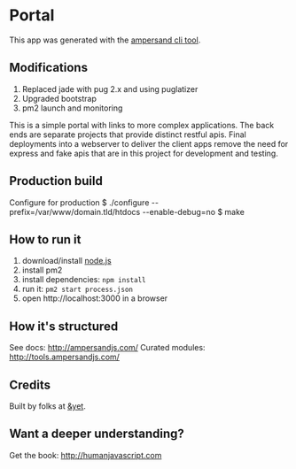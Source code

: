 # Portal

This app was generated with the [ampersand cli tool](http://ampersandjs.com/learn/quick-start-guide).

## Modifications
1. Replaced jade with pug 2.x and using puglatizer
1. Upgraded bootstrap
1. pm2 launch and monitoring

This is a simple portal with links to more complex applications.  The back ends
are separate projects that provide distinct restful apis.  Final deployments into a webserver to deliver the client apps remove the need for express and fake apis that are in this project for development and testing.

## Production build
Configure for production
\$ ./configure --prefix=/var/www/domain.tld/htdocs --enable-debug=no
\$ make

## How to run it

1. download/install [node.js](http://nodejs.org/)
1. install pm2
1. install dependencies: `npm install`
1. run it: `pm2 start process.json`
1. open http://localhost:3000 in a browser

## How it's structured

See docs: http://ampersandjs.com/
Curated modules: http://tools.ampersandjs.com/

## Credits

Built by folks at [&yet](http://andyet.com).

## Want a deeper understanding?

Get the book: http://humanjavascript.com
